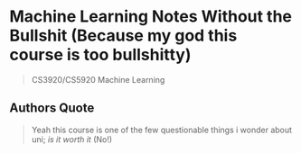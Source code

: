 # Machine Learning Notes Without the Bullshit (Because my god this course is too bullshitty)

> CS3920/CS5920 Machine Learning

## Authors Quote

> Yeah this course is one of the few questionable things i wonder about uni; *is it worth it* (No!)
